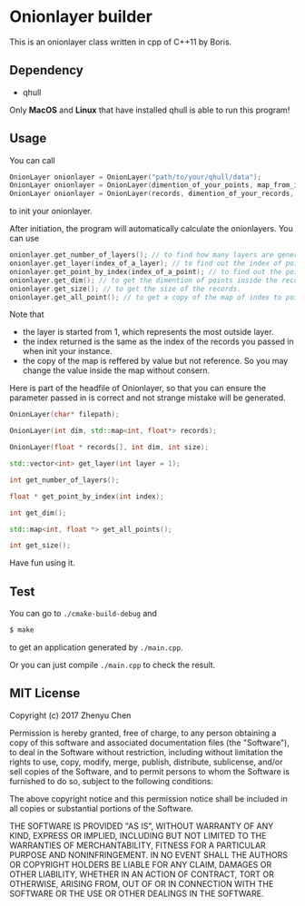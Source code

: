 # Onionlayer builder
This is an onionlayer class written in cpp of C++11 by Boris.

## Dependency

- qhull

Only __MacOS__ and __Linux__ that have installed qhull is able to run this program!

## Usage
You can call 
```c++
OnionLayer onionlayer = OnionLayer("path/to/your/qhull/data");
OnionLayer onionlayer = OnionLayer(dimention_of_your_points, map_from_index_to_points); //int dimention_of_your_points; map<int, float*> map_from_index_to_points;
OnionLayer onionlayer = OnionLayer(records, dimention_of_your_records, size_of_your_records); //float* records; int dimention_of_your_points, size_of_your_records; 
```
to init your onionlayer.

After initiation, the program will automatically calculate the onionlayers. You can use
```c++
onionlayer.get_number_of_layers(); // to find how many layers are generated.
onionlayer.get_layer(index_of_a_layer); // to find out the index of points of the layer you name. index_of_a_layer should be an int.
onionlayer.get_point_by_index(index_of_a_point); // to find out the point of the index you want to know.
onionlayer.get_dim(); // to get the dimention of points inside the records.
onionlayer.get_size(); // to get the size of the records.
onionlayer.get_all_point(); // to get a copy of the map of index to point stored in the onionlayer instance.
```

Note that 
- the layer is started from 1, which represents the most outside layer.
- the index returned is the same as the index of the records you passed in when init your instance.
- the copy of the map is reffered by value but not reference. So you may change the value inside the map without consern.

Here is part of the headfile of Onionlayer, so that you can ensure the parameter passed in is correct and not strange mistake will be generated.

```c++
OnionLayer(char* filepath);

OnionLayer(int dim, std::map<int, float*> records);

OnionLayer(float * records[], int dim, int size);

std::vector<int> get_layer(int layer = 1);

int get_number_of_layers();

float * get_point_by_index(int index);

int get_dim();

std::map<int, float *> get_all_points();

int get_size();
```

Have fun using it.

## Test

You can go to `./cmake-build-debug` and 

```bash
$ make
```

to get an application generated by `./main.cpp`.

Or you can just compile `./main.cpp` to check the result.

## MIT License

Copyright (c) 2017 Zhenyu Chen

Permission is hereby granted, free of charge, to any person obtaining a copy
of this software and associated documentation files (the "Software"), to deal
in the Software without restriction, including without limitation the rights
to use, copy, modify, merge, publish, distribute, sublicense, and/or sell
copies of the Software, and to permit persons to whom the Software is
furnished to do so, subject to the following conditions:

The above copyright notice and this permission notice shall be included in all
copies or substantial portions of the Software.

THE SOFTWARE IS PROVIDED "AS IS", WITHOUT WARRANTY OF ANY KIND, EXPRESS OR
IMPLIED, INCLUDING BUT NOT LIMITED TO THE WARRANTIES OF MERCHANTABILITY,
FITNESS FOR A PARTICULAR PURPOSE AND NONINFRINGEMENT. IN NO EVENT SHALL THE
AUTHORS OR COPYRIGHT HOLDERS BE LIABLE FOR ANY CLAIM, DAMAGES OR OTHER
LIABILITY, WHETHER IN AN ACTION OF CONTRACT, TORT OR OTHERWISE, ARISING FROM,
OUT OF OR IN CONNECTION WITH THE SOFTWARE OR THE USE OR OTHER DEALINGS IN THE
SOFTWARE.